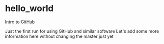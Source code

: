 # hello_world
Intro to GitHub

Just the first run for using GitHub and similar software
Let's add some more information here without changing the master just yet
